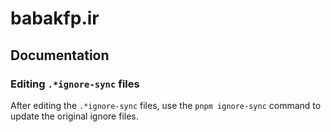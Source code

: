 # babakfp.ir

## Documentation

### Editing `.*ignore-sync` files

After editing the `.*ignore-sync` files, use the `pnpm ignore-sync` command to update the original ignore files.
